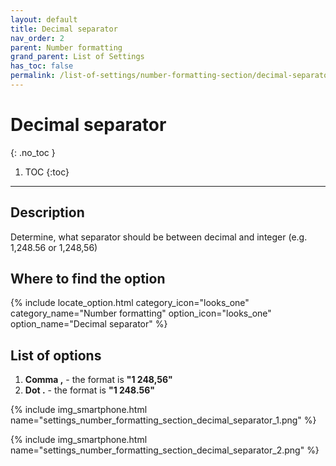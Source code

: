 ```yaml
---
layout: default
title: Decimal separator
nav_order: 2
parent: Number formatting
grand_parent: List of Settings
has_toc: false
permalink: /list-of-settings/number-formatting-section/decimal-separator
---
```


# Decimal separator
{: .no_toc }

1. TOC
{:toc}

---

## Description
Determine, what separator should be between decimal and integer (e.g. 1,248.56 or 1,248,56)

## Where to find the option
{% include locate_option.html category_icon="looks_one" category_name="Number formatting" option_icon="looks_one" option_name="Decimal separator" %}

## List of options
1. **Comma ,** - the format is **"1 248,56"**
1. **Dot .** - the format is **"1 248.56"**

{% include img_smartphone.html name="settings_number_formatting_section_decimal_separator_1.png" %}

{% include img_smartphone.html name="settings_number_formatting_section_decimal_separator_2.png" %}